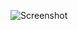 ![Screenshot](https://user-images.githubusercontent.com/68656122/129507007-c1dc3396-d467-40c1-8b1e-74cee0859350.png)
